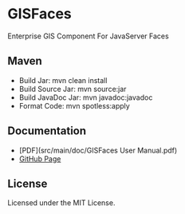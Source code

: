 # GISFaces

Enterprise GIS Component For JavaServer Faces

## Maven
- Build Jar: mvn clean install
- Build Source Jar: mvn source:jar
- Build JavaDoc Jar: mvn javadoc:javadoc
- Format Code: mvn spotless:apply

## Documentation
- [PDF](src/main/doc/GISFaces User Manual.pdf)
- [GitHub Page](https://gisfaces.github.io/)

## License
Licensed under the MIT License.
